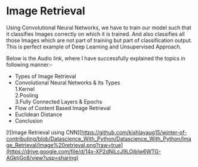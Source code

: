 # Image Retrieval

Using Convolutional Neural Networks, we have to train our model such that it classifies Images correctly on which it is trained. And also classifies all those Images which are not part of training but part of classification output.
This is perfect example of Deep Learning and Unsupervised Approach.

Below is the Audio link, where I have successfully explained the topics in following manner:-
- Types of Image Retrieval
- Convolutional Neural Networks & its Types
  <br>
  1.Kernel
  <br>
  2.Pooling
  <br>
  3.Fully Connected Layers & Epochs
- Flow of Content Based Image Retrieval
- Euclidean Distance
- Conclusion

[![Image Retrieval using CNN][https://github.com/kishlayaug15/winter-of-contributing/blob/Datascience_With_Python/Datascience_With_Python/Image_Retrieval/Image%20retrieval.png?raw=true](https://drive.google.com/file/d/14x-XP2dNiLcJ9LOjblw6WTG-AGktjGo8/view?usp=sharing)
